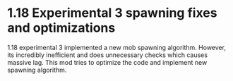 # 1.18 Experimental 3 spawning fixes and optimizations
1.18 experimental 3 implemented a new mob spawning algorithm. However, its incredibly inefficient and does unnecessary checks which causes massive lag. This mod tries to optimize the code and implement new spawning algorithm.
